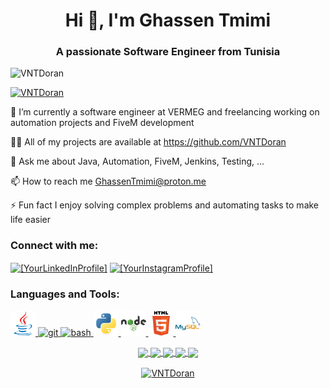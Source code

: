 <h1 align="center">Hi 👋, I'm Ghassen Tmimi</h1>
<h3 align="center">A passionate Software Engineer from Tunisia</h3>
<p align="left"> <img src="https://komarev.com/ghpvc/?username=VNTDoran&label=Profile%20views&color=0e75b6&style=flat" alt="VNTDoran" /> </p>
<p align="left"> <a href="https://github.com/ryo-ma/github-profile-trophy"><img src="https://github-profile-trophy.vercel.app/?username=VNTDoran" alt="VNTDoran" /></a> </p>
🔭 I’m currently a software engineer at VERMEG and freelancing working on automation projects and FiveM development

👨‍💻 All of my projects are available at https://github.com/VNTDoran

💬 Ask me about Java, Automation, FiveM, Jenkins, Testing, ...

📫 How to reach me GhassenTmimi@proton.me

⚡ Fun fact I enjoy solving complex problems and automating tasks to make life easier

<h3 align="left">Connect with me:</h3>
<p align="left">
<a href="https://www.linkedin.com/in/ghassen-tmimi-0383a3247/" target="blank"><img align="center" src="https://raw.githubusercontent.com/rahuldkjain/github-profile-readme-generator/master/src/images/icons/Social/linked-in-alt.svg" alt="[YourLinkedInProfile]" height="30" width="40" /></a>
<a href="https://www.instagram.com/ghassentm/" target="blank"><img align="center" src="https://raw.githubusercontent.com/rahuldkjain/github-profile-readme-generator/master/src/images/icons/Social/instagram.svg" alt="[YourInstagramProfile]" height="30" width="40" /></a>
</p>
<h3 align="left">Languages and Tools:</h3>
<p align="left">
<a href="https://www.java.com" target="_blank" rel="noreferrer"> <img src="https://raw.githubusercontent.com/devicons/devicon/master/icons/java/java-original.svg" alt="java" width="40" height="40"/> </a>
<a href="https://git-scm.com/" target="_blank" rel="noreferrer"> <img src="https://www.vectorlogo.zone/logos/git-scm/git-scm-icon.svg" alt="git" width="40" height="40"/> </a>
<a href="https://www.gnu.org/software/bash/" target="_blank" rel="noreferrer"> <img src="https://www.vectorlogo.zone/logos/gnu_bash/gnu_bash-icon.svg" alt="bash" width="40" height="40"/> </a>
<a href="https://www.python.org" target="_blank" rel="noreferrer"> <img src="https://raw.githubusercontent.com/devicons/devicon/master/icons/python/python-original.svg" alt="python" width="40" height="40"/> </a>
<a href="https://nodejs.org" target="_blank" rel="noreferrer"> <img src="https://raw.githubusercontent.com/devicons/devicon/master/icons/nodejs/nodejs-original-wordmark.svg" alt="nodejs" width="40" height="40"/> </a>
<a href="https://www.w3.org/html/" target="_blank" rel="noreferrer"> <img src="https://raw.githubusercontent.com/devicons/devicon/master/icons/html5/html5-original-wordmark.svg" alt="html5" width="40" height="40"/> </a>
<a href="https://www.mysql.com/" target="_blank" rel="noreferrer"> <img src="https://raw.githubusercontent.com/devicons/devicon/master/icons/mysql/mysql-original-wordmark.svg" alt="mysql" width="40" height="40"/> </a>
</p>
<div align="center">
<a href="https://github.com/VNTDoran">
<img align="center" src="http://github-profile-summary-cards.vercel.app/api/cards/stats?username=VNTDoran&theme=2077" height="180em" />
<img align="center" src="http://github-profile-summary-cards.vercel.app/api/cards/most-commit-language?username=VNTDoran&theme=2077" height="180em" />
<img align="center" src="http://github-profile-summary-cards.vercel.app/api/cards/repos-per-language?username=VNTDoran&theme=2077" height="180em" />
<img align="center" src="http://github-profile-summary-cards.vercel.app/api/cards/productive-time?username=VNTDoran&theme=2077" height="180em" />
<img align="center" src="http://github-profile-summary-cards.vercel.app/api/cards/profile-details?username=VNTDoran&theme=2077" height="180em" />
</div>
<p style="text-align: center;"><img align="center" src="https://github-readme-streak-stats.herokuapp.com/?user=VNTDoran&" alt="VNTDoran" /></p>
